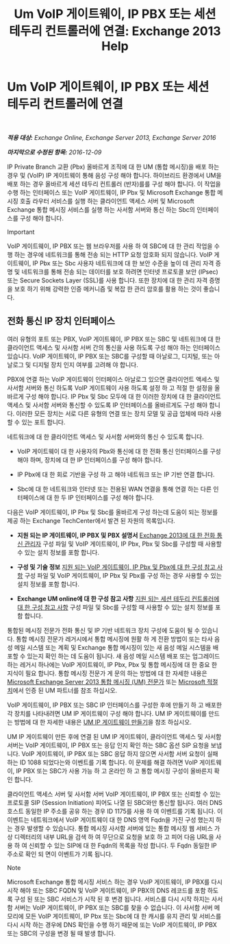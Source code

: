 ﻿---
title: 'Um VoIP 게이트웨이, IP PBX 또는 세션 테두리 컨트롤러에 연결: Exchange 2013 Help'
TOCTitle: Um VoIP 게이트웨이, IP PBX 또는 세션 테두리 컨트롤러에 연결
ms:assetid: a7cecf59-b93a-413b-bb88-29f2669ef2cf
ms:mtpsurl: https://technet.microsoft.com/ko-kr/library/Bb124084(v=EXCHG.150)
ms:contentKeyID: 50556056
ms.date: 05/22/2018
mtps_version: v=EXCHG.150
ms.translationtype: MT
---

# Um VoIP 게이트웨이, IP PBX 또는 세션 테두리 컨트롤러에 연결

 

_**적용 대상:** Exchange Online, Exchange Server 2013, Exchange Server 2016_

_**마지막으로 수정된 항목:** 2016-12-09_

IP Private Branch 교환 (Pbx) 올바르게 조직에 대 한 UM (통합 메시징)을 배포 하는 경우 및 (VoIP) IP 게이트웨이 통해 음성 구성 해야 합니다. 하이브리드 환경에서 UM을 배포 하는 경우 올바르게 세션 테두리 컨트롤러 (반자)를를 구성 해야 합니다. 이 작업을 수행 하는 인터페이스 또는 VoIP 게이트웨이, IP Pbx 및 Microsoft Exchange 통합 메시징 호출 라우터 서비스를 실행 하는 클라이언트 액세스 서버 및 Microsoft Exchange 통합 메시징 서비스를 실행 하는 사서함 서버와 통신 하는 Sbc의 인터페이스를 구성 해야 합니다.


> [!IMPORTANT]
> VoIP 게이트웨이, IP PBX 또는 웹 브라우저를 사용 하 여 SBC에 대 한 관리 작업을 수행 하는 경우에 네트워크를 통해 전송 되는 HTTP 요청 암호화 되지 않습니다. VoIP 게이트웨이, IP Pbx 또는 Sbc 사용자 네트워크에 대 한 보안 수준을 높이 데 관리 자격 증명 및 네트워크를 통해 전송 되는 데이터를 보호 하려면 인터넷 프로토콜 보안 (IPsec) 또는 Secure Sockets Layer (SSL)를 사용 합니다. 또한 장치에 대 한 관리 자격 증명을 보호 하기 위해 강력한 인증 메커니즘 및 복잡 한 관리 암호를 활용 하는 것이 좋습니다.



## 전화 통신 IP 장치 인터페이스

여러 유형의 포트 또는 PBX, VoIP 게이트웨이, IP PBX 또는 SBC 및 네트워크에 대 한 클라이언트 액세스 및 사서함 서버 간의 통신을 사용 하도록 구성 해야 하는 인터페이스 있습니다. VoIP 게이트웨이, IP PBX 또는 SBC를 구성할 때 아날로그, 디지털, 또는 아날로그 및 디지털 장치 인지 여부를 고려해 야 합니다.

PBX에 연결 하는 VoIP 게이트웨이 인터페이스 아날로그 있으면 클라이언트 액세스 및 사서함 서버와 통신 하도록 VoIP 게이트웨이 사용 하도록 설정 하 고 적절 한 설정을 올바르게 구성 해야 합니다. IP Pbx 및 Sbc 모두에 대 한 이러한 장치에 대 한 클라이언트 액세스 및 사서함 서버와 통신할 수 있도록 IP 인터페이스를 올바르게도 구성 해야 합니다. 이러한 모든 장치는 서로 다른 유형의 연결 또는 장치 모델 및 공급 업체에 따라 사용할 수 있는 포트 합니다.

네트워크에 대 한 클라이언트 액세스 및 사서함 서버와의 통신 수 있도록 합니다.

  - VoIP 게이트웨이 대 한 사용자의 Pbx와 통신에 대 한 전화 통신 인터페이스를 구성 해야 하며, 장치에 대 한 IP 인터페이스를 구성 해야 합니다.

  - IP Pbx에 대 한 회로 기반을 구성 하 고 해야 네트워크 또는 IP 기반 연결 합니다.

  - Sbc에 대 한 네트워크와 인터넷 또는 전용된 WAN 연결을 통해 연결 하는 다른 인터페이스에 대 한 두 IP 인터페이스를 구성 해야 합니다.

다음은 VoIP 게이트웨이, IP Pbx 및 Sbc를 올바르게 구성 하는데 도움이 되는 정보를 제공 하는 Exchange TechCenter에서 발견 된 자원의 목록입니다.

  - **지원 되는 IP 게이트웨이, IP PBX 및 PBX 설명서** [Exchange 2013에 대 한 전화 통신 관리자](telephony-advisor-for-exchange-2013-exchange-2013-help.md) 구성 파일 및 VoIP 게이트웨이, IP Pbx, Pbx 및 Sbc를 구성할 때 사용할 수 있는 설치 정보를 포함 합니다.   

  - **구성 및 기술 정보** [지원 되는 VoIP 게이트웨이, IP Pbx 및 Pbx에 대 한 구성 참고 사항](https://docs.microsoft.com/ko-kr/exchange/voice-mail-unified-messaging/telephone-system-integration-with-um/configuration-notes-for-voip-gateways) 구성 파일 및 VoIP 게이트웨이, IP Pbx 및 Pbx를 구성 하는 경우 사용할 수 있는 설치 정보를 포함 합니다.   

  - **Exchange UM online에 대 한 구성 참고 사항** [지원 되는 세션 테두리 컨트롤러에 대 한 구성 참고 사항](configuration-notes-for-supported-session-border-controllers-exchange-2013-help.md) 구성 파일 및 Sbc를 구성할 때 사용할 수 있는 설치 정보를 포함 합니다.   

통합된 메시징 전문가 전화 통신 및 IP 기반 네트워크 장치 구성에 도움이 될 수 있습니다. 통합 메시징 전문가 레거시에서 통합 메시징에 원활 하 게 전환 방법이 또는 타사 음성 메일 시스템 또는 계획 및 Exchange 통합 메시징이 있는 새 음성 메일 시스템을 배포할 수 있는지 확인 하는 데 도움이 됩니다. 새 음성 메일 시스템 배포 또는 업그레이드 하는 레거시 하나에는 VoIP 게이트웨이, IP Pbx, Pbx 및 통합 메시징에 대 한 중요 한 지식이 필요 합니다. 통합 메시징 전문가 게 문의 하는 방법에 대 한 자세한 내용은 [Microsoft Exchange Server 2013 통합 메시징 (UM) 전문가](http://go.microsoft.com/fwlink/p/?linkid=262708) 또는 [Microsoft 적절치](https://go.microsoft.com/fwlink/p/?linkid=261951)에서 인증 된 UM 파트너를 참조 하십시오.

VoIP 게이트웨이, IP PBX 또는 SBC IP 인터페이스를 구성한 후에 만들기 하 고 배포한 각 장치를 나타내려면 UM IP 게이트웨이 구성 해야 합니다. UM IP 게이트웨이를 만드는 방법에 대 한 자세한 내용은 [UM IP 게이트웨이 만들기](https://docs.microsoft.com/ko-kr/exchange/voice-mail-unified-messaging/connect-voice-mail-system/create-um-ip-gateway)을 참조 하십시오.

UM IP 게이트웨이 만든 후에 연결 된 UM IP 게이트웨이, 클라이언트 액세스 및 사서함 서버는 VoIP 게이트웨이, IP PBX 또는 응답 인지 확인 하는 SBC 옵션 SIP 요청을 보냅니다. VoIP 게이트웨이, IP PBX 또는 SBC 응답 하지 않으면 사서함 서버 요청이 실패 하는 ID 1088 되었다는와 이벤트를 기록 합니다. 이 문제를 해결 하려면 VoIP 게이트웨이, IP PBX 또는 SBC가 사용 가능 하 고 온라인 하 고 통합 메시징 구성이 올바른지 확인 합니다.

클라이언트 액세스 서버 및 사서함 서버 VoIP 게이트웨이, IP PBX 또는 신뢰할 수 있는 프로토콜 SIP (Session Initiation) 피어도 나열 된 SBC와만 통신할 됩니다. 여러 DNS 호스트 동일한 IP 주소를 공유 하는 경우 ID 1175를 사용 하 여 이벤트를 기록 됩니다. 이 이벤트는 네트워크에서 VoIP 게이트웨이 대 한 DNS 영역 Fqdn을 가진 구성 했는지 하는 경우 발생할 수 있습니다. 통합 메시징 사서함 서버에 있는 통합 메시징 웹 서비스 가상 디렉터리의 내부 URL을 검색 하 여 무단으로 요청을 보호 하 고 피어 다음 URL을 사용 하 여 신뢰할 수 있는 SIP에 대 한 Fqdn의 목록을 작성 합니다. 두 Fqdn 동일한 IP 주소로 확인 되 면이 이벤트가 기록 됩니다.


> [!NOTE]
> Microsoft Exchange 통합 메시징 서비스 하는 경우 VoIP 게이트웨이, IP PBX를 다시 시작 해야 또는 SBC FQDN 및 VoIP 게이트웨이, IP PBX의 DNS 레코드를 포함 하도록 구성 된 또는 SBC 서비스가 시작 된 후 변경 됩니다. 서비스를 다시 시작 하지는 사서함 서버는 VoIP 게이트웨이, IP PBX 또는 SBC를 찾을 수 없습니다. 이 사서함 서버 메모리에 모든 VoIP 게이트웨이, IP Pbx 또는 Sbc에 대 한 캐시를 유지 관리 및 서비스를 다시 시작 하는 경우에 DNS 확인을 수행 하기 때문에 또는 VoIP 게이트웨이, IP PBX 또는 SBC의 구성을 변경 될 때 발생 합니다.


